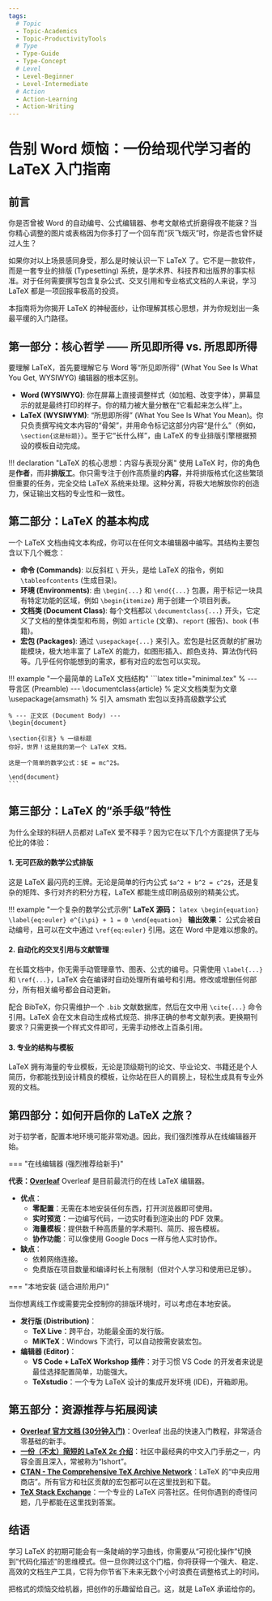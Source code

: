 ```yaml
---
tags:
  # Topic
  - Topic-Academics
  - Topic-ProductivityTools
  # Type
  - Type-Guide
  - Type-Concept
  # Level
  - Level-Beginner
  - Level-Intermediate
  # Action
  - Action-Learning
  - Action-Writing
---
```


# 告别 Word 烦恼：一份给现代学习者的 LaTeX 入门指南

## 前言

你是否曾被 Word 的自动编号、公式编辑器、参考文献格式折磨得夜不能寐？当你精心调整的图片或表格因为你多打了一个回车而“灰飞烟灭”时，你是否也曾怀疑过人生？

如果你对以上场景感同身受，那么是时候认识一下 LaTeX 了。它不是一款软件，而是一套专业的排版 (Typesetting) 系统，是学术界、科技界和出版界的事实标准。对于任何需要撰写包含复杂公式、交叉引用和专业格式文档的人来说，学习 LaTeX 都是一项回报率极高的投资。

本指南将为你揭开 LaTeX 的神秘面纱，让你理解其核心思想，并为你规划出一条最平缓的入门路径。

## 第一部分：核心哲学 —— 所见即所得 vs. 所思即所得

要理解 LaTeX，首先要理解它与 Word 等“所见即所得” (What You See Is What You Get, WYSIWYG) 编辑器的根本区别。

* **Word (WYSIWYG)**: 你在屏幕上直接调整样式（如加粗、改变字体），屏幕显示的就是最终打印的样子。你的精力被大量分散在“它看起来怎么样”上。
* **LaTeX (WYSIWYM)**: “所思即所得” (What You See Is What You Mean)。你只负责撰写纯文本内容的“骨架”，并用命令标记这部分内容“是什么”（例如，`\section{这是标题}`）。至于它“长什么样”，由 LaTeX 的专业排版引擎根据预设的模板自动完成。

!!! declaration "LaTeX 的核心思想：内容与表现分离"
    使用 LaTeX 时，你的角色是**作者**，而非**排版工**。你只需专注于创作高质量的**内容**，并将排版格式化这些繁琐但重要的任务，完全交给 LaTeX 系统来处理。这种分离，将极大地解放你的创造力，保证输出文档的专业性和一致性。

## 第二部分：LaTeX 的基本构成

一个 LaTeX 文档由纯文本构成，你可以在任何文本编辑器中编写。其结构主要包含以下几个概念：

* **命令 (Commands)**: 以反斜杠 `\` 开头，是给 LaTeX 的指令，例如 `\tableofcontents` (生成目录)。
* **环境 (Environments)**: 由 `\begin{...}` 和 `\end{{...}` 包裹，用于标记一块具有特定功能的区域，例如 `\begin{itemize}` 用于创建一个项目列表。
* **文档类 (Document Class)**: 每个文档都以 `\documentclass{...}` 开头，它定义了文档的整体类型和布局，例如 `article` (文章)、`report` (报告)、`book` (书籍)。
* **宏包 (Packages)**: 通过 `\usepackage{...}` 来引入。宏包是社区贡献的扩展功能模块，极大地丰富了 LaTeX 的能力，如图形插入、颜色支持、算法伪代码等。几乎任何你能想到的需求，都有对应的宏包可以实现。

!!! example "一个最简单的 LaTeX 文档结构"
    ```latex title="minimal.tex"
    % --- 导言区 (Preamble) ---
    \documentclass{article} % 定义文档类型为文章
    \usepackage{amsmath}   % 引入 amsmath 宏包以支持高级数学公式

    % --- 正文区 (Document Body) ---
    \begin{document}

    \section{引言} % 一级标题
    你好，世界！这是我的第一个 LaTeX 文档。

    这是一个简单的数学公式：$E = mc^2$。

    \end{document}
    ```

## 第三部分：LaTeX 的“杀手级”特性

为什么全球的科研人员都对 LaTeX 爱不释手？因为它在以下几个方面提供了无与伦比的体验：

#### 1. 无可匹敌的数学公式排版

这是 LaTeX 最闪亮的王牌。无论是简单的行内公式 `$a^2 + b^2 = c^2$`，还是复杂的矩阵、多行对齐的积分方程，LaTeX 都能生成印刷品级别的精美公式。

!!! example "一个复杂的数学公式示例"
    **LaTeX 源码：**
    ```latex
    \begin{equation} \label{eq:euler}
    e^{i\pi} + 1 = 0
    \end{equation}
    ```
    **输出效果：**
    公式会被自动编号，且可以在文中通过 `\ref{eq:euler}` 引用。这在 Word 中是难以想象的。

#### 2. 自动化的交叉引用与文献管理

在长篇文档中，你无需手动管理章节、图表、公式的编号。只需使用 `\label{...}` 和 `\ref{...}`，LaTeX 会在编译时自动处理所有编号和引用。修改或增删任何部分，所有相关编号都会自动更新。

配合 BibTeX，你只需维护一个 `.bib` 文献数据库，然后在文中用 `\cite{...}` 命令引用。LaTeX 会在文末自动生成格式规范、排序正确的参考文献列表。更换期刊要求？只需更换一个样式文件即可，无需手动修改上百条引用。

#### 3. 专业的结构与模板

LaTeX 拥有海量的专业模板，无论是顶级期刊的论文、毕业论文、书籍还是个人简历，你都能找到设计精良的模板，让你站在巨人的肩膀上，轻松生成具有专业外观的文档。

## 第四部分：如何开启你的 LaTeX 之旅？

对于初学者，配置本地环境可能非常劝退。因此，我们强烈推荐从在线编辑器开始。

=== "在线编辑器 (强烈推荐给新手)"

**代表：[Overleaf](https://www.overleaf.com/)**
Overleaf 是目前最流行的在线 LaTeX 编辑器。

* **优点**：
    * **零配置**：无需在本地安装任何东西，打开浏览器即可使用。
    * **实时预览**：一边编写代码，一边实时看到渲染出的 PDF 效果。
    * **海量模板**：提供数千种高质量的学术期刊、简历、报告模板。
    * **协作功能**：可以像使用 Google Docs 一样与他人实时协作。
* **缺点**：
    * 依赖网络连接。
    * 免费版在项目数量和编译时长上有限制（但对个人学习和使用已足够）。

=== "本地安装 (适合进阶用户)"

当你想离线工作或需要完全控制你的排版环境时，可以考虑在本地安装。
* **发行版 (Distribution)**：
    * **TeX Live**：跨平台，功能最全面的发行版。
    * **MiKTeX**：Windows 下流行，可以自动按需安装宏包。
* **编辑器 (Editor)**：
    * **VS Code + LaTeX Workshop 插件**：对于习惯 VS Code 的开发者来说是最佳选择配置简单，功能强大。
    * **TeXstudio**：一个专为 LaTeX 设计的集成开发环境 (IDE)，开箱即用。

## 第五部分：资源推荐与拓展阅读

* **[Overleaf 官方文档 (30分钟入门)](https://www.overleaf.com/learn/latex/Learn_LaTeX_in_30_minutes)**：Overleaf 出品的快速入门教程，非常适合零基础的新手。
* **[一份（不太）简短的 LaTeX 2ε 介绍](https://ctan.org/pkg/lshort-zh-cn)**：社区中最经典的中文入门手册之一，内容全面且深入，常被称为“lshort”。
* **[CTAN - The Comprehensive TeX Archive Network](https://ctan.org/)**：LaTeX 的“中央应用商店”。所有官方和社区贡献的宏包都可以在这里找到和下载。
* **[TeX Stack Exchange](https://tex.stackexchange.com/)**：一个专业的 LaTeX 问答社区。任何你遇到的奇怪问题，几乎都能在这里找到答案。

## 结语

学习 LaTeX 的初期可能会有一条陡峭的学习曲线，你需要从“可视化操作”切换到“代码化描述”的思维模式。但一旦你跨过这个门槛，你将获得一个强大、稳定、高效的文档生产工具，它将为你节省下未来无数个小时浪费在调整格式上的时间。

把格式的烦恼交给机器，把创作的乐趣留给自己。这，就是 LaTeX 承诺给你的。